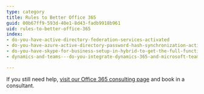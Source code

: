 ```yaml
---
type: category
title: Rules to Better Office 365
guid: 00b67ff9-593d-40e1-8d43-fadb9918b961
uid: rules-to-better-office-365
index:
- do-you-have-active-directory-federation-services-activated
- do-you-have-azure-active-directory-password-hash-synchronization-activated
- do-you-have-skype-for-business-setup-in-hybrid-to-get-the-full-functionality-out-of-teams
- dynamics-and-teams---do-you-integrate-dynamics-365-and-microsoft-teams

---
```

If you still need help, [visit our Office 365 consulting page](https&#58;//www.ssw.com.au/ssw/Consulting/Office-365.aspx) and book in a consultant.


